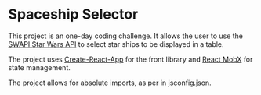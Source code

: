 # Spaceship Selector

This project is an one-day coding challenge. It allows the user to use the [SWAPI Star Wars API](https://swapi.dev/documentation) to select star ships to be displayed in a table.

The project uses [Create-React-App](https://reactjs.org/docs/create-a-new-react-app.html) for the front library and [React MobX](https://mobx.js.org/react-integration.html) for state management.

The project allows for absolute imports, as per in jsconfig.json.